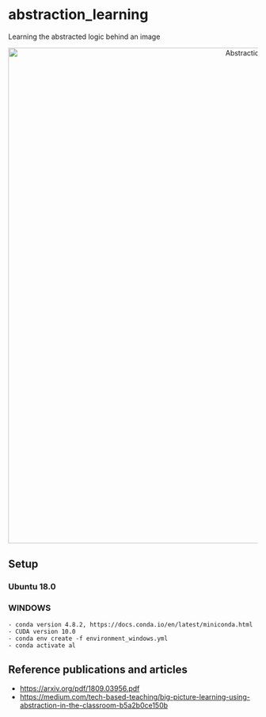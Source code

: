 # abstraction_learning
Learning the abstracted logic behind an image

<p align="center">
  <img src="artifacts/demo.png" width="1000" title="Abstraction Learning">
</p>

## Setup

### Ubuntu 18.0

### WINDOWS
    - conda version 4.8.2, https://docs.conda.io/en/latest/miniconda.html
    - CUDA version 10.0
    - conda env create -f environment_windows.yml
    - conda activate al
    


## Reference publications and articles

- https://arxiv.org/pdf/1809.03956.pdf
- https://medium.com/tech-based-teaching/big-picture-learning-using-abstraction-in-the-classroom-b5a2b0ce150b
